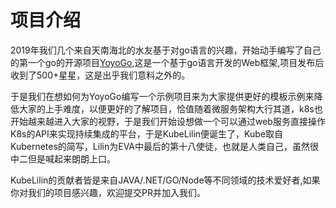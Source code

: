 # 项目介绍
2019年我们几个来自天南海北的水友基于对go语言的兴趣，开始动手编写了自己的第一个go的开源项目[YoyoGo](https://github.com/yoyofx/yoyogo),这是一个基于go语言开发的Web框架,项目发布后收到了500+星星，这是出乎我们意料之外的。

于是我们在想如何为YoyoGo编写一个示例项目来为大家提供更好的模板示例来降低大家的上手难度，以便更好的了解项目，恰值随着微服务架构大行其道，k8s也开始越来越进入大家的视野，于是我们开始设想做一个可以通过web服务直接操作K8s的API来实现持续集成的平台，于是KubeLilin便诞生了，Kube取自Kubernetes的简写，Lilin为EVA中最后的第十八使徒，也就是人类自己，虽然很中二但是喊起来朗朗上口。

KubeLilin的贡献者皆是来自JAVA/.NET/GO/Node等不同领域的技术爱好者,如果你对我们的项目感兴趣，欢迎提交PR并加入我们。